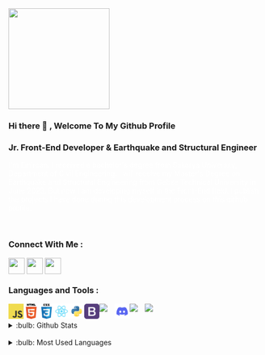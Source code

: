 <img src="https://media.giphy.com/media/PQ0VI3S5vqL5pwQQJX/giphy.gif" align="center" width="200" height ="200">

### Hi there 👋 , Welcome To My Github Profile

### Jr. Front-End Developer & Earthquake and Structural Engineer


<font color="white"> I'm Emircan. I received a bachelor's degree from Sakarya University, Department of Civil Engineering. I will receive my Master's Degree on Earthquake and Structural Engineering from Gebze Technical University in June 2023. But now I am developing myself in the Front-End field. I publish the projects I have done during this development process on this github profile. </font>

<br>

### Connect With Me : 

[<img height="32" width="32" src="https://unpkg.com/simple-icons@v6/icons/twitter.svg" align="center" />][twitter]
[<img height="32" width="32" src="https://unpkg.com/simple-icons@v6/icons/gmail.svg" align="center" />][Gmail]
[<img height="32" width="32" src="https://unpkg.com/simple-icons@v6/icons/linkedin.svg" align="center" />][linkedin]


### Languages and Tools :

<img src="https://raw.githubusercontent.com/github/explore/80688e429a7d4ef2fca1e82350fe8e3517d3494d/topics/javascript/javascript.png" width="30" align="left" >
<img src="https://raw.githubusercontent.com/github/explore/80688e429a7d4ef2fca1e82350fe8e3517d3494d/topics/html/html.png" width="30" align="left" >
<img src="https://raw.githubusercontent.com/github/explore/80688e429a7d4ef2fca1e82350fe8e3517d3494d/topics/css/css.png" width="30" align="left" >
<img src="https://raw.githubusercontent.com/github/explore/80688e429a7d4ef2fca1e82350fe8e3517d3494d/topics/react/react.png" width="30" align="left" >
<img src="https://raw.githubusercontent.com/github/explore/80688e429a7d4ef2fca1e82350fe8e3517d3494d/topics/python/python.png" width="30" align="left" >
<img src="https://raw.githubusercontent.com/github/explore/80688e429a7d4ef2fca1e82350fe8e3517d3494d/topics/bootstrap/bootstrap.png" width="30" align="left" >
<img src="https://git-scm.com/images/logo@2x.png" width="30" align="left" >
<img src="https://raw.githubusercontent.com/github/explore/80688e429a7d4ef2fca1e82350fe8e3517d3494d/topics/discord/discord.png" width="30" align="left" >
<img src="https://yt3.ggpht.com/_q52i8bUAEvcb7JR4e-eNTv23y2A_wg5sCz0NC0GrGtcw1CRMWJSOPVHUDh_bngD0q4gMvVeoA=s900-c-k-c0x00ffffff-no-rj" width="30" align="left" >
<img src="https://www.girisimhaberleri.com/wp-content/uploads/2021/09/slack-nedir.png" width="30" align="left" >

<br>
<br>

<details>
<summary>
:bulb: Github Stats 
</summary>
<img src="https://github-readme-stats.vercel.app/api?username=emircandemr&theme=highcontrast">
</details>

<br>

<details>
<summary>
:bulb: Most Used Languages
</summary>
<img src="https://github-readme-stats.vercel.app/api/top-langs/?username=emircandemr&langs_count=8&theme=highcontrast">
</details>


[Gmail]: emircanndemr@gmail.com

[linkedin]: https://www.linkedin.com/in/emircandemr/

[twitter]: https://twitter.com/emircandmir





<!--
**emircandemr/emircandemr** is a ✨ _special_ ✨ repository because its `README.md` (this file) appears on your GitHub profile.

Here are some ideas to get you started:

- 🔭 I’m currently working on ...
- 🌱 I’m currently learning ...
- 👯 I’m looking to collaborate on ...
- 🤔 I’m looking for help with ...
- 💬 Ask me about ...
- 📫 How to reach me: ...
- 😄 Pronouns: ...
- ⚡ Fun fact: ...
-->
